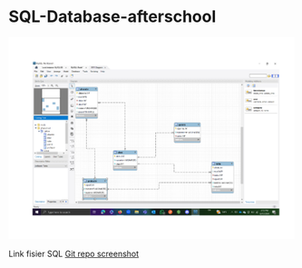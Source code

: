 # SQL-Database-afterschool

![SQL Diagram](https://github.com/armandaskalu/SQL-Database-afterschool/blob/main/SQL%20Diagram.jpg)

Link fisier SQL [Git repo screenshot](https://github.com/armandaskalu/SQL-Database-afterschool/blob/main/afterschool.sql)
